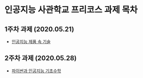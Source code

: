 # 인공지능 사관학교 프리코스 과제 목차

## 1주차 과제 (2020.05.21)
- [인공지능 제품 속 기술](https://github.com/kang-jeonga/aischool/blob/master/%EC%9D%B8%EA%B3%B5%EC%A7%80%EB%8A%A5%EC%A0%9C%ED%92%88_%EC%86%8D_%EA%B8%B0%EC%88%A0.ipynb)
## 2주차 과제 (2020.05.28)
- [파이썬과 인공지능 기초수학](https://github.com/kang-jeonga/aischool/blob/master/2%EC%A3%BC%EC%B0%A8_%EA%B3%BC%EC%A0%9C_jeong.ipynb)
